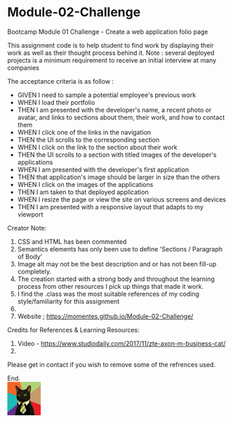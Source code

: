 # Module-02-Challenge
Bootcamp Module 01 Challenge - Create a web application folio page

This assignment code is to help student to find work by displaying their work as well as their thought process behind it. Note : several deployed projects is a minimum requirement to receive an initial interview at many companies

The acceptance criteria is as follow :
- GIVEN I need to sample a potential employee's previous work
- WHEN I load their portfolio
- THEN I am presented with the developer's name, a recent photo or avatar, and links to sections about them, their work, and how to contact them
- WHEN I click one of the links in the navigation
- THEN the UI scrolls to the corresponding section
- WHEN I click on the link to the section about their work
- THEN the UI scrolls to a section with titled images of the developer's applications
- WHEN I am presented with the developer's first application
- THEN that application's image should be larger in size than the others
- WHEN I click on the images of the applications
- THEN I am taken to that deployed application
- WHEN I resize the page or view the site on various screens and devices
- THEN I am presented with a responsive layout that adapts to my viewport

Creator Note:
1. CSS and HTML has been commented
2. Semantics elements has only been use to define 'Sections / Paragraph of Body'
3. Image alt may not be the best description and or has not been fill-up completely.
4. The creation started with a strong body and throughout the learning process from other resources I pick up things that made it work.
5. I find the .class was the most suitable references of my coding style/familiarity for this assignment
6. 
4. Website ; https://momentes.github.io/Module-02-Challenge/

Credits for References & Learning Resources:
1. Video - https://www.studiodaily.com/2017/11/zte-axon-m-business-cat/
2. 


Please get in contact if you wish to remove some of the refrences used.

End.        
<img src="images/business-cat1.jpg" width=15%>